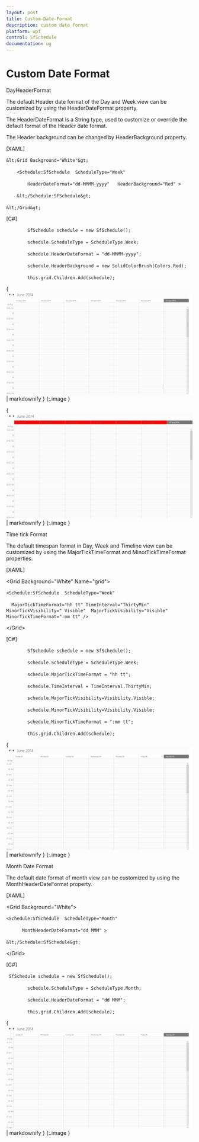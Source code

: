 ```yaml
---
layout: post
title: Custom-Date-Format
description: custom date format
platform: wpf
control: SfSchedule
documentation: ug
---
```


# Custom Date Format

DayHeaderFormat

The default Header date format of the Day and Week view can be customized by using the HeaderDateFormat property. 

The HeaderDateFormat is a String type, used to customize or override the default format of the Header date format.

The Header background can be changed by HeaderBackground property.

[XAML]



    &lt;Grid Background="White"&gt;

        <Schedule:SfSchedule  ScheduleType="Week"

            HeaderDateFormat="dd-MMMM-yyyy"   HeaderBackground="Red" >

        &lt;/Schedule:SfSchedule&gt;

    &lt;/Grid&gt;



[C#]



            SfSchedule schedule = new SfSchedule();

            schedule.ScheduleType = ScheduleType.Week;

            schedule.HeaderDateFormat = "dd-MMMM-yyyy";

            schedule.HeaderBackground = new SolidColorBrush(Colors.Red);

            this.grid.Children.Add(schedule);







{ ![](Custom-Date-Format_images/Custom-Date-Format_img1.png) | markdownify }
{:.image }




{ ![](Custom-Date-Format_images/Custom-Date-Format_img2.png) | markdownify }
{:.image }




Time tick Format

The default timespan format in Day, Week and Timeline view can be customized by using the MajorTickTimeFormat and MinorTickTimeFormat properties. 



[XAML]



   &lt;Grid Background="White"  Name="grid"&gt;

    <Schedule:SfSchedule  ScheduleType="Week"

      MajorTickTimeFormat="hh tt" TimeInterval="ThirtyMin"  MinorTickVisibility=" Visible"  MajorTickVisibility="Visible"       MinorTickTimeFormat=":mm tt" />

  &lt;/Grid&gt;





[C#]



            SfSchedule schedule = new SfSchedule();

            schedule.ScheduleType = ScheduleType.Week;

            schedule.MajorTickTimeFormat = "hh tt";

            schedule.TimeInterval = TimeInterval.ThirtyMin;

            schedule.MajorTickVisibility=Visibility.Visible;

            schedule.MinorTickVisibility=Visibility.Visible;

            schedule.MinorTickTimeFormat = ":mm tt";

            this.grid.Children.Add(schedule);







{ ![](Custom-Date-Format_images/Custom-Date-Format_img3.png) | markdownify }
{:.image }


Month Date Format

The default date format of month view can be customized by using the MonthHeaderDateFormat property.                              

[XAML]



  &lt;Grid Background="White"&gt;

    <Schedule:SfSchedule  ScheduleType="Month"

          MonthHeaderDateFormat="dd MMM" >   

    &lt;/Schedule:SfSchedule&gt;

  &lt;/Grid&gt;





[C#]

     SfSchedule schedule = new SfSchedule();

            schedule.ScheduleType = ScheduleType.Month;

            schedule.HeaderDateFormat = "dd MMM";

            this.grid.Children.Add(schedule);





{ ![](Custom-Date-Format_images/Custom-Date-Format_img4.png) | markdownify }
{:.image }




